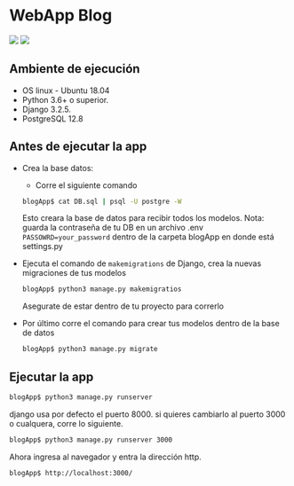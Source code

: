 # WebApp Blog

![](https://img.shields.io/badge/Building-Process-green) ![](https://img.shields.io/badge/Python3-Django-brightgreen)

## Ambiente de ejecución

- OS linux - Ubuntu 18.04
- Python 3.6+ o superior.
- Django 3.2.5.
- PostgreSQL 12.8

## Antes de ejecutar la app

- Crea la base datos:
    - Corre el siguiente comando
    ```Bash
    blogApp$ cat DB.sql | psql -U postgre -W 
    ```
    Esto creara la base de datos para recibir todos los modelos.
    Nota: guarda la contraseña de tu DB en un archivo .env `PASSOWRD=your_password` dentro de la carpeta blogApp en donde está settings.py 

- Ejecuta el comando de `makemigrations` de Django, crea la nuevas migraciones de tus modelos

    ```Bash
    blogApp$ python3 manage.py makemigratios 
    ```
    Asegurate de estar dentro de tu proyecto para correrlo

- Por último corre el comando para crear tus modelos dentro de la base de datos

    ```Bash
    blogApp$ python3 manage.py migrate 
    ```

## Ejecutar la app

```Bash
blogApp$ python3 manage.py runserver
```

django usa por defecto el puerto 8000.
si quieres cambiarlo al puerto 3000 o cualquera, corre lo siguiente.

```Bash
blogApp$ python3 manage.py runserver 3000
```

Ahora ingresa al navegador y entra la dirección http.
```Bash
blogApp$ http://localhost:3000/
```
